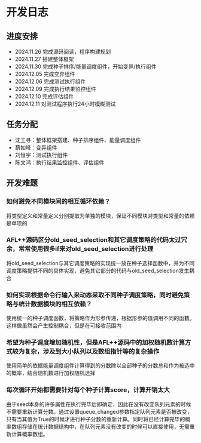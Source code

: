 # 开发日志
## 进度安排
- 2024.11.26 完成源码阅读，程序构建规划
- 2024.11.27 搭建整体框架
- 2024.11.30 完成种子排序/能量调度组件，开始变异/执行组件
- 2024.12.05 完成变异组件
- 2024.12.06 完成测试执行组件
- 2024.12.09 完成执行结果监控组件
- 2024.12.10 完成评估组件
- 2024.12.11 对测试程序执行24小时模糊测试

## 任务分配
- 沈王寻：整体框架搭建、种子排序组件、能量调度组件
- 蔡如峰：变异组件
- 刘恒宇：测试执行组件
- 陈文鸿：执行结果监控组件、评估组件

## 开发难题
### 如何避免不同模块间的相互循环依赖？
将类型定义和常量定义分别提取为单独的模块，保证不同模块对类型和常量的依赖是单项的


### AFL++源码区分old_seed_selection和其它调度策略的代码太过冗余，常常使用很多if来对old_seed_selection进行处理
将old_seed_selection与其它调度策略的实现统一放在种子选择函数中，并为不同调度策略提供不同的具体实现，避免其它部分的代码与old_seed_selection发生耦合

### 如何实现根据命令行输入来动态采取不同种子调度策略，同时避免策略与统计数据模块的相互依赖？
使用统一的种子调度函数，将策略作为形参传递，根据形参的值调用不同的函数。这样做虽然会产生控制耦合，但是在可接收范围内


### 希望为种子调度增加随机性，但是AFL++源码中的加权随机数计算方式较为复杂，涉及到大小队列以及数组指针等的复杂操作
使用简单的依据能量调度组件计算得到的分数除以全部种子的分数总和作为被选中的概率，结合随机数进行加权随机选择

### 每次循环开始都需要针对每个种子计算score，计算开销太大
由于seed本身的许多属性在执行完毕后即确定，因此在没有改变队列元素的时候不需要重新计算分数。通过设置queue_changed参数指定队列元素是否被改变，只有当其值为True的时候才进行种子分数的重新计算。同时将已经计算完毕的概率数组存储在统计数据结构中，在队列元素没有改变的时候可以直接使用，无需重新计算概率数组。